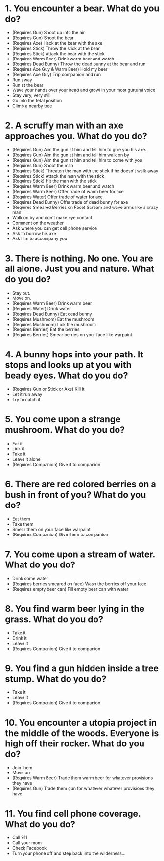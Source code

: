 # 1. You encounter a bear. What do you do?
- (Requires Gun) Shoot up into the air
- (Requires Gun) Shoot the bear
- (Requires Axe) Hack at the bear with the axe
- (Requires Stick) Throw the stick at the bear
- (Requires Stick) Attack the bear with the stick
- (Requires Warm Beer) Drink warm beer and watch
- (Requires Dead Bunny) Throw the dead bunny at the bear and run
- (Requires Axe Guy & Warm Beer) Hold my beer
- (Requires Axe Guy) Trip companion and run
- Run away
- Run at the bear
- Wave your hands over your head and growl in your most guttural voice
- Stay very, very still
- Go into the fetal position
- Climb a nearby tree

# 2. A scruffy man with an axe approaches you. What do you do?
- (Requires Gun) Aim the gun at him and tell him to give you his axe.
- (Requires Gun) Aim the gun at him and tell him walk on by
- (Requires Gun) Aim the gun at him and tell him to come with you
- (Requires Gun) Shoot the man
- (Requires Stick) Threaten the man with the stick if he doesn't walk away
- (Requires Stick) Attack the man with the stick
- (Requires Stick) Hit the man with the stick
- (Requires Warm Beer) Drink warm beer and watch
- (Requires Warm Beer) Offer trade of warm beer for axe
- (Requires Water) Offer trade of water for axe
- (Requires Dead Bunny) Offer trade of dead bunny for axe
- (Requires Smeared Berries on Face) Scream and wave arms like a crazy man
- Walk on by and don't make eye contact
- Comment on the weather
- Ask where you can get cell phone service
- Ask to borrow his axe
- Ask him to accompany you

# 3. There is nothing. No one. You are all alone. Just you and nature. What do you do?
- Stay put.
- Move on.
- (Requires Warm Beer) Drink warm beer
- (Requires Water) Drink water
- (Requires Dead Bunny) Eat dead bunny
- (Requires Mushroom) Eat the mushroom
- (Requires Mushroom) Lick the mushroom
- (Requires Berries) Eat the berries
- (Requires Berries) Smear berries on your face like warpaint

# 4. A bunny hops into your path. It stops and looks up at you with beady eyes. What do you do?
- (Requires Gun or Stick or Axe) Kill it
- Let it run away
- Try to catch it

# 5. You come upon a strange mushroom. What do you do?
- Eat it
- Lick it
- Take it
- Leave it alone
- (Requires Companion) Give it to companion

# 6. There are red colored berries on a bush in front of you? What do you do?
- Eat them
- Take them
- Smear them on your face like warpaint
- (Requires Companion) Give them to companion

# 7. You come upon a stream of water. What do you do?
- Drink some water
- (Requires berries smeared on face) Wash the berries off your face
- (Requires empty beer can) Fill empty beer can with water

# 8. You find warm beer lying in the grass. What do you do?
- Take it
- Drink it
- Leave it
- (Requires Companion) Give it to companion

# 9. You find a gun hidden inside a tree stump. What do you do?
- Take it
- Leave it
- (Requires Companion) Give it to companion

# 10. You encounter a utopia project in the middle of the woods. Everyone is high off their rocker. What do you do?
- Join them
- Move on
- (Requires Warm Beer) Trade them warm beer for whatever provisions they have
- (Requires Gun) Trade them gun for whatever whatever provisions they have

# 11. You find cell phone coverage. What do you do?
- Call 911
- Call your mom
- Check Facebook
- Turn your phone off and step back into the wilderness...
